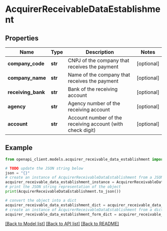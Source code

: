 # AcquirerReceivableDataEstablishment


## Properties

Name | Type | Description | Notes
------------ | ------------- | ------------- | -------------
**company_code** | **str** | CNPJ of the company that receives the payment | [optional] 
**company_name** | **str** | Name of the company that receives the payment | [optional] 
**receiving_bank** | **str** | Bank of the receiving account | [optional] 
**agency** | **str** | Agency number of the receiving account | [optional] 
**account** | **str** | Account number of the receiving account (with check digit) | [optional] 

## Example

```python
from openapi_client.models.acquirer_receivable_data_establishment import AcquirerReceivableDataEstablishment

# TODO update the JSON string below
json = "{}"
# create an instance of AcquirerReceivableDataEstablishment from a JSON string
acquirer_receivable_data_establishment_instance = AcquirerReceivableDataEstablishment.from_json(json)
# print the JSON string representation of the object
print(AcquirerReceivableDataEstablishment.to_json())

# convert the object into a dict
acquirer_receivable_data_establishment_dict = acquirer_receivable_data_establishment_instance.to_dict()
# create an instance of AcquirerReceivableDataEstablishment from a dict
acquirer_receivable_data_establishment_form_dict = acquirer_receivable_data_establishment.from_dict(acquirer_receivable_data_establishment_dict)
```
[[Back to Model list]](../README.md#documentation-for-models) [[Back to API list]](../README.md#documentation-for-api-endpoints) [[Back to README]](../README.md)


